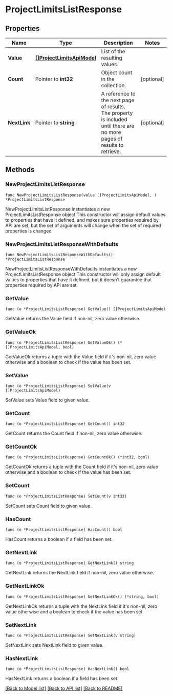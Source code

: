 # ProjectLimitsListResponse

## Properties

Name | Type | Description | Notes
------------ | ------------- | ------------- | -------------
**Value** | [**[]ProjectLimitsApiModel**](ProjectLimitsApiModel.md) | List of the resulting values. | 
**Count** | Pointer to **int32** | Object count in the collection. | [optional] 
**NextLink** | Pointer to **string** | A reference to the next page of results. The property is included until there are no more pages of results to retrieve. | [optional] 

## Methods

### NewProjectLimitsListResponse

`func NewProjectLimitsListResponse(value []ProjectLimitsApiModel, ) *ProjectLimitsListResponse`

NewProjectLimitsListResponse instantiates a new ProjectLimitsListResponse object
This constructor will assign default values to properties that have it defined,
and makes sure properties required by API are set, but the set of arguments
will change when the set of required properties is changed

### NewProjectLimitsListResponseWithDefaults

`func NewProjectLimitsListResponseWithDefaults() *ProjectLimitsListResponse`

NewProjectLimitsListResponseWithDefaults instantiates a new ProjectLimitsListResponse object
This constructor will only assign default values to properties that have it defined,
but it doesn't guarantee that properties required by API are set

### GetValue

`func (o *ProjectLimitsListResponse) GetValue() []ProjectLimitsApiModel`

GetValue returns the Value field if non-nil, zero value otherwise.

### GetValueOk

`func (o *ProjectLimitsListResponse) GetValueOk() (*[]ProjectLimitsApiModel, bool)`

GetValueOk returns a tuple with the Value field if it's non-nil, zero value otherwise
and a boolean to check if the value has been set.

### SetValue

`func (o *ProjectLimitsListResponse) SetValue(v []ProjectLimitsApiModel)`

SetValue sets Value field to given value.


### GetCount

`func (o *ProjectLimitsListResponse) GetCount() int32`

GetCount returns the Count field if non-nil, zero value otherwise.

### GetCountOk

`func (o *ProjectLimitsListResponse) GetCountOk() (*int32, bool)`

GetCountOk returns a tuple with the Count field if it's non-nil, zero value otherwise
and a boolean to check if the value has been set.

### SetCount

`func (o *ProjectLimitsListResponse) SetCount(v int32)`

SetCount sets Count field to given value.

### HasCount

`func (o *ProjectLimitsListResponse) HasCount() bool`

HasCount returns a boolean if a field has been set.

### GetNextLink

`func (o *ProjectLimitsListResponse) GetNextLink() string`

GetNextLink returns the NextLink field if non-nil, zero value otherwise.

### GetNextLinkOk

`func (o *ProjectLimitsListResponse) GetNextLinkOk() (*string, bool)`

GetNextLinkOk returns a tuple with the NextLink field if it's non-nil, zero value otherwise
and a boolean to check if the value has been set.

### SetNextLink

`func (o *ProjectLimitsListResponse) SetNextLink(v string)`

SetNextLink sets NextLink field to given value.

### HasNextLink

`func (o *ProjectLimitsListResponse) HasNextLink() bool`

HasNextLink returns a boolean if a field has been set.


[[Back to Model list]](../README.md#documentation-for-models) [[Back to API list]](../README.md#documentation-for-api-endpoints) [[Back to README]](../README.md)


